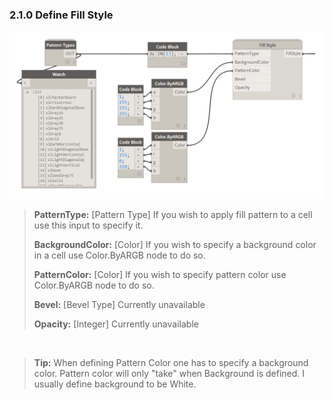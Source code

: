 ### 2.1.0 Define Fill Style

![](cellValue5.png)

<blockquote>
<p><b> PatternType:</b> [Pattern Type] If you wish to apply fill pattern to a cell use this input to specify it.</p>
<p><b> BackgroundColor:</b> [Color] If you wish to specify a background color in a cell use Color.ByARGB node to do so.</p>
<p><b> PatternColor:</b> [Color] If you wish to specify pattern color use Color.ByARGB node to do so.</p>
<p><strikethrough><b> Bevel:</b> [Bevel Type] Currently unavailable </strikethrough></p>
<p><b> Opacity:</b> [Integer] Currently unavailable </p>
</blockquote>

&nbsp;
<blockquote>
<p><b>Tip:</b> When defining Pattern Color one has to specify a background color. Pattern color will only "take" when Background is defined. I usually define background to be White. 
</blockquote>